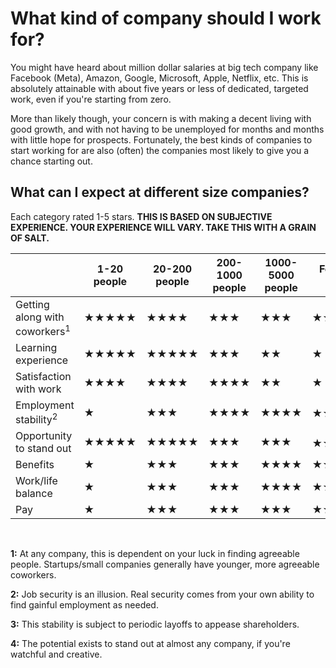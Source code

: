 # What kind of company should I work for?
You might have heard about million dollar salaries at big tech company like Facebook (Meta), Amazon, Google, Microsoft, Apple, Netflix, etc. This is absolutely attainable with about five years or less of dedicated, targeted work, even if you're starting from zero. 

More than likely though, your concern is with making a decent living with good growth, and with not having to be unemployed for months and months with little hope for prospects. Fortunately, the best kinds of companies to start working for are also (often) the companies most likely to give you a chance starting out.  

## What can I expect at different size companies?

Each category rated 1-5 stars. **THIS IS BASED ON SUBJECTIVE EXPERIENCE. YOUR EXPERIENCE WILL VARY. TAKE THIS WITH A GRAIN OF SALT.**

|                                          | 1-20 people                         | 20-200 people                       | 200-1000 people                     | 1000-5000 people                    | Fortune 500                         |
| ---------------------------------------- | ----------------------------------- | ----------------------------------- | ----------------------------------- | ----------------------------------- | ----------------------------------- |
| Getting along with coworkers<sup>1</sup> | &#9733;&#9733;&#9733;&#9733;&#9733; | &#9733;&#9733;&#9733;&#9733;        | &#9733;&#9733;&#9733;               | &#9733;&#9733;&#9733;               | &#9733;&#9733;                      |
| Learning experience                      | &#9733;&#9733;&#9733;&#9733;&#9733; | &#9733;&#9733;&#9733;&#9733;&#9733; | &#9733;&#9733;&#9733;               | &#9733;&#9733;                      | &#9733;                             |
| Satisfaction with work                   | &#9733;&#9733;&#9733;&#9733;        | &#9733;&#9733;&#9733;&#9733;        | &#9733;&#9733;&#9733;&#9733;        | &#9733;&#9733;                      | &#9733;                             |
| Employment stability<sup>2</sup>         | &#9733;                             | &#9733;&#9733;&#9733;               | &#9733;&#9733;&#9733;&#9733;        | &#9733;&#9733;&#9733;&#9733;        | &#9733;&#9733;&#9733;<sup>3</sup>   |
| Opportunity to stand out                 | &#9733;&#9733;&#9733;&#9733;&#9733; | &#9733;&#9733;&#9733;&#9733;&#9733; | &#9733;&#9733;&#9733;               | &#9733;&#9733;&#9733;               | &#9733;&#9733;<sup>4</sup>          |
| Benefits                                 | &#9733;                             | &#9733;&#9733;&#9733;               | &#9733;&#9733;&#9733;               | &#9733;&#9733;&#9733;&#9733;        | &#9733;&#9733;&#9733;&#9733;&#9733; |
| Work/life balance                        | &#9733;                             | &#9733;&#9733;&#9733;               | &#9733;&#9733;&#9733;               | &#9733;&#9733;&#9733;&#9733;        | &#9733;&#9733;&#9733;&#9733;&#9733; |  
| Pay                                      | &#9733;                             | &#9733;&#9733;&#9733;               | &#9733;&#9733;&#9733;               | &#9733;&#9733;&#9733;               | &#9733;&#9733;&#9733;&#9733;&#9733; |

<br>

**1:** At any company, this is dependent on your luck in finding agreeable people. Startups/small companies generally have younger, more agreeable coworkers.

**2:** Job security is an illusion. Real security comes from your own ability to find gainful employment as needed.

**3:** This stability is subject to periodic layoffs to appease shareholders. 

**4:** The potential exists to stand out at almost any company, if you're watchful and creative.
